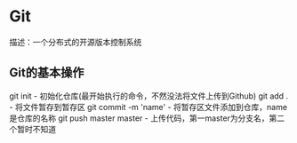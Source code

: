 # Git
描述：一个分布式的开源版本控制系统


## Git的基本操作
git init                    - 初始化仓库(最开始执行的命令，不然没法将文件上传到Github)
git add .                   - 将文件暂存到暂存区
git commit -m 'name'        - 将暂存区文件添加到仓库，name是仓库的名称
git push master master      - 上传代码，第一master为分支名，第二个暂时不知道